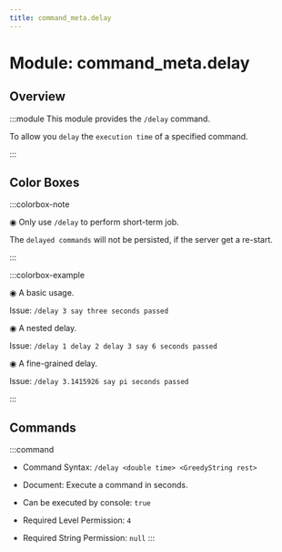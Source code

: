 ```yaml
---
title: command_meta.delay
---
```



# Module: command_meta.delay

## Overview
:::module
  This module provides the `/delay` command.
  
  To allow you `delay` the `execution time` of a specified command.


:::
## Color Boxes

:::colorbox-note

  ◉ Only use `/delay` to perform short-term job.
  
  The `delayed commands` will not be persisted, if the server get a re-start.


:::

:::colorbox-example

  ◉ A basic usage.
  
  Issue: `/delay 3 say three seconds passed`
  
  
  
  ◉ A nested delay.
  
  Issue: `/delay 1 delay 2 delay 3 say 6 seconds passed`
  
  
  
  ◉ A fine-grained delay.
  
  Issue: `/delay 3.1415926 say pi seconds passed`


:::

## Commands
:::command
- Command Syntax: `/delay <double time> <GreedyString rest>`
- Document:   Execute a command in seconds.


- Can be executed by console: `true`
- Required Level Permission: `4`
- Required String Permission: `null`
:::
